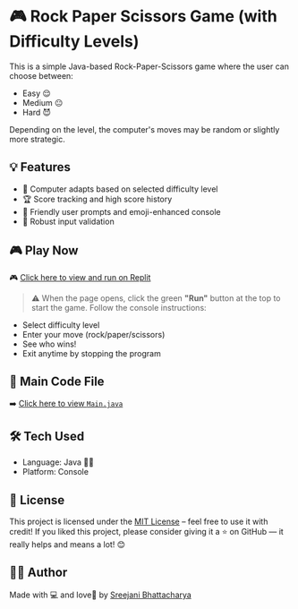 # 🎮 Rock Paper Scissors Game (with Difficulty Levels)
This is a simple Java-based Rock-Paper-Scissors game where the user can choose between:
- Easy 😌
- Medium 😐
- Hard 😈

Depending on the level, the computer's moves may be random or slightly more strategic.


## 💡 Features

- 🧠 Computer adapts based on selected difficulty level
- 🏆 Score tracking and high score history
- 🙋 Friendly user prompts and emoji-enhanced console
- 🚫 Robust input validation

## 🎮 Play Now

  🎮 [Click here to view and run on Replit](https://replit.com/@bhattacharyasre/Rock-Paper-Scissors-with-difficulty-level)

> ⚠️ When the page opens, click the green **"Run"** button at the top to start the game.
> Follow the console instructions:
   - Select difficulty level
   - Enter your move (rock/paper/scissors)
   - See who wins!
   -  Exit anytime by stopping the program

## 📁 Main Code File

➡️ [Click here to view `Main.java`](https://github.com/SREEJANIIII/Rock-Paper-Scissors-with-difficulty-level/blob/main/Main.java)

## 🛠️ Tech Used

- Language: Java 🧑‍💻
- Platform: Console

## 📜 License

This project is licensed under the [MIT License](LICENSE) – feel free to use it with credit! 
If you liked this project, please consider giving it a ⭐ on GitHub — it really helps and means a lot! 😊

## 👩‍💻  Author

Made with 💻 and love🤍 by [Sreejani Bhattacharya](https://github.com/SREEJANIIII)
